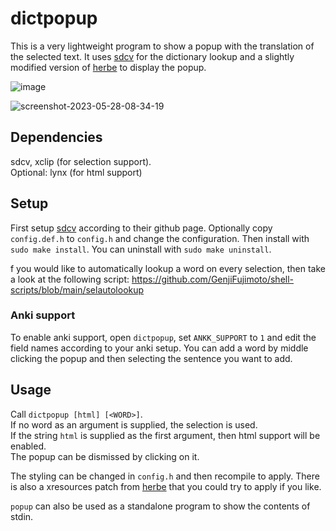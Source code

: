 # dictpopup

This is a very lightweight program to show a popup with the translation of the selected text. It uses [sdcv](https://github.com/Dushistov/sdcv) for the dictionary lookup and a slightly modified version of [herbe](https://github.com/dudik/herbe) to display the popup.

![image](https://github.com/GenjiFujimoto/dictpopup/assets/50422430/c4a3663b-fd91-4a66-95ad-f1528071c932)

![screenshot-2023-05-28-08-34-19](https://github.com/GenjiFujimoto/dictpopup/assets/50422430/179ad9f9-b4fa-4731-92c6-105ced37c353)

## Dependencies
sdcv, xclip (for selection support). \
Optional: lynx (for html support)

## Setup
First setup [sdcv](https://github.com/Dushistov/sdcv) according to their github page. Optionally copy `config.def.h` to `config.h` and change the configuration.
Then install with `sudo make install`.  You can uninstall with `sudo make uninstall`.

f you would like to automatically lookup a word on every selection, then take a look at the following script: https://github.com/GenjiFujimoto/shell-scripts/blob/main/selautolookup

### Anki support
To enable anki support, open `dictpopup`, set `ANKK_SUPPORT` to `1` and edit the field names according to your anki setup. You can add a word by middle clicking the popup and then selecting the sentence you want to add.

## Usage
Call `dictpopup [html] [<WORD>]`.\
If no word as an argument is supplied, the selection is used.\
If the string `html` is supplied as the first argument, then html support will be enabled.\
The popup can be dismissed by clicking on it.

The styling can be changed in `config.h` and then recompile to apply.
There is also a xresources patch from [herbe](https://github.com/dudik/herbe)
that you could try to apply if you like.

`popup` can also be used as a standalone program to show the contents of stdin.
